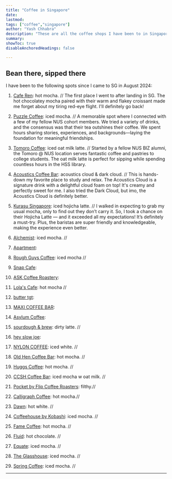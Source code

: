 ```yaml
---
title: "Coffee in Singapore" 
date:
lastmod:
tags: ["coffee","singapore"]
author: "Yash Chhabra"
description: "These are all the coffee shops I have been to in Singapore."
summary:
showToc: true
disableAnchoredHeadings: false

---
```


## Bean there, sipped there

I have been to the following spots since I came to SG in August 2024:

1. [Cafe Ren](https://www.instagram.com/caferen.sg/): hot mocha. //
The first place I went to after landing in SG. The hot chocolatey mocha paired with their warm and flakey croissant made me forget about my tiring red-eye flight. I'll definitely go back!
2. [Puzzle Coffee](https://www.instagram.com/thepuzzlecoffee/): iced mocha. //
A memorable spot where I connected with a few of my fellow NUS cohort members. We tried a variety of drinks, and the consensus was that their tea outshines their coffee. We spent hours sharing stories, experiences, and backgrounds—laying the foundation for meaningful friendships.
3. [Tomoro Coffee](https://www.instagram.com/tomorocoffee.sg/): iced oat milk latte. //
Started by a fellow NUS BIZ alumni, the Tomoro @ NUS location serves fantastic coffee and pastries to college students. The oat milk latte is perfect for sipping while spending countless hours in the HSS library.
4. [Acoustics Coffee Bar](https://www.instagram.com/acousticscoffeebar/): acoustics cloud & dark cloud. //
This is hands-down my favorite place to study and relax. The Acoustics Cloud is a signature drink with a delightful cloud foam on top! It's creamy and perfectly sweet for me. I also tried the Dark Cloud, but imo, the Acoustics Cloud is definitely better.
5. [Kurasu Singapore](https://www.instagram.com/kurasusg/): iced hojicha latte. //
I walked in expecting to grab my usual mocha, only to find out they don’t carry it. So, I took a chance on their Hojicha Latte — and it exceeded all my expectations! It’s definitely a must-try. Plus, the baristas are super friendly and knowledgeable, making the experience even better.
6. [Alchemist](https://www.instagram.com/alchemist.sg/): iced mocha. //


7. [Apartment](https://www.instagram.com/apartmentcoffee/): 


8. [Rough Guys Coffee](https://www.instagram.com/roughguyscoffee/): iced mocha //


9. [Snap Cafe](https://www.instagram.com/snapcafe.sg/): 


10. [ASK Coffee Roastery](https://www.instagram.com/askcoffeeroastery/):


11. [Lola's Cafe](https://www.instagram.com/lolascafesg/): hot mocha //


12. [butter tgt](https://www.instagram.com/butter_tgt/):


13. [MAXI COFFEE BAR](https://www.instagram.com/maxi.coffeebar/): 


14. [Asylum Coffee](https://www.instagram.com/asylumcoffeesg): 


15. [sourdough & brew](https://www.instagram.com/bakingwithgina): dirty latte. //


16. [hey slow joe](https://www.instagram.com/heyslowjoe): 


17. [NYLON COFFEE](https://www.instagram.com/nyloncoffee): iced white. //


18. [Old Hen Coffee Bar](https://www.instagram.com/oldhencoffee): hot mocha. //


19. [Huggs Coffee](https://www.instagram.com/huggs.sg): hot mocha. //
  

20. [CCSH Coffee Bar](https://www.instagram.com/cshhcoffee): iced mocha w oat milk. //


21. [Pocket by Flip Coffee Roasters](https://www.instagram.com/flipcoffeeroasters): filthy.//

22. [Calligraph Coffee](https://www.instagram.com/calligraphcoffee): hot mocha.//

23. [Dawn](https://www.instagram.com/dawnkissa): hot white. //

24. [Coffeehouse by Kobashi](https://www.instagram.com/kobashi_sg): iced mocha. //

25. [Fame Coffee](https://www.instagram.com/famecoffeesg): hot mocha. //

26. [Fluid](https://www.instagram.com/fluidcollective.co): hot chocolate. //

27. [Equate](https://www.instagram.com/equatecoffee): iced mocha. //

28. [The Glasshouse](https://www.instagram.com/theglasshousesg): iced mocha. //

29. [Spring Coffee](https://www.instagram.com/springcoffee.sg): iced mocha. //


---
